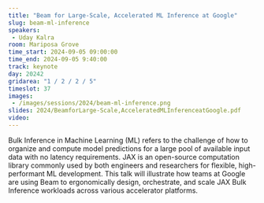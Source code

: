 ```yaml
---
title: "Beam for Large-Scale, Accelerated ML Inference at Google"
slug: beam-ml-inference
speakers:
 - Uday Kalra
room: Mariposa Grove
time_start: 2024-09-05 09:00:00
time_end: 2024-09-05 9:40:00
track: keynote
day: 20242
gridarea: "1 / 2 / 2 / 5"
timeslot: 37
images:
 - /images/sessions/2024/beam-ml-inference.png 
slides: 2024/BeamforLarge-Scale,AcceleratedMLInferenceatGoogle.pdf
video: 
---
```


Bulk Inference in Machine Learning (ML) refers to the challenge of how to organize and compute model predictions for a large pool of available input data with no latency requirements. JAX is an open-source computation library commonly used by both engineers and researchers for flexible, high-performant ML development. This talk will illustrate how teams at Google are using Beam to ergonomically design, orchestrate, and scale JAX Bulk Inference workloads across various accelerator platforms.
